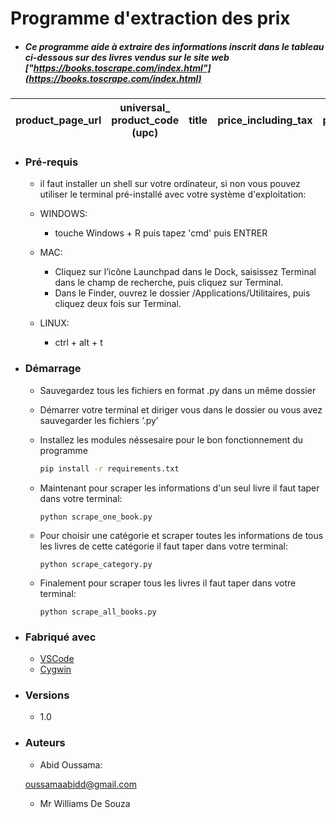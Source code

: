 # Programme d'extraction des prix 

* ##### Ce programme aide à extraire des informations inscrit dans le tableau ci-dessous sur des livres vendus sur le site web ["https://books.toscrape.com/index.html"](https://books.toscrape.com/index.html)

|product_page_url|universal_ product_code (upc)|title|price_including_tax|price_excluding_tax|number_available|product_description|category|review_rating|image_url
|-|-|-|-|-|-|-|-|-|-|

* ### Pré-requis
	- il faut installer un shell sur votre ordinateur, si non vous pouvez utiliser le terminal pré-installé avec votre système d'exploitation:

	- WINDOWS:
		-  touche Windows + R puis tapez 'cmd' puis ENTRER 

	- MAC:
		- Cliquez sur l’icône Launchpad dans le Dock, saisissez Terminal dans le champ de recherche, puis cliquez sur Terminal.
		- Dans le Finder, ouvrez le dossier /Applications/Utilitaires, puis cliquez deux fois sur Terminal.
	 
	- LINUX: 
		- ctrl + alt + t

* ### Démarrage
	- Sauvegardez tous les fichiers en format .py dans un même dossier
	- Démarrer votre terminal et diriger vous dans le dossier ou vous avez sauvegarder les fichiers ‘.py’
	- Installez les modules néssesaire pour le bon fonctionnement du programme
		```bash
		pip install -r requirements.txt
		``` 
	- Maintenant pour scraper les informations d'un seul livre il faut taper dans votre terminal:

		```shell
		python scrape_one_book.py
		```
	- Pour choisir une catégorie et scraper toutes les informations de tous les livres de cette catégorie il faut taper dans votre terminal:

		```shell
		python scrape_category.py
		```  
	* Finalement pour scraper tous les livres il faut taper dans votre terminal:

		```shell
		python scrape_all_books.py
		```

* ### Fabriqué avec
	- [VSCode](https://code.visualstudio.com/) 
	- [Cygwin](https://www.cygwin.com/install.html)

* ### Versions
	- 1.0

* ### Auteurs
	- Abid Oussama:
 
	 [oussamaabidd@gmail.com](oussamaabidd@gmail.com)

	- Mr Williams De Souza
